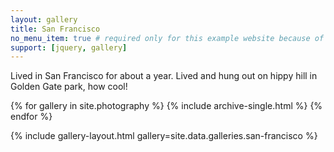 ```yaml
---
layout: gallery
title: San Francisco
no_menu_item: true # required only for this example website because of menu construction
support: [jquery, gallery]
---
```


Lived in San Francisco for about a year. Lived and hung out on hippy hill in Golden Gate park, how cool!

{% for gallery in site.photography %}
  {% include archive-single.html %}
{% endfor %}

{% include gallery-layout.html gallery=site.data.galleries.san-francisco %}
